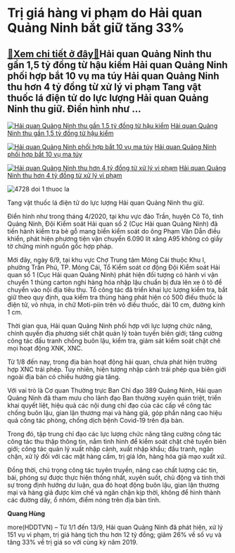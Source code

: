 Trị giá hàng vi phạm do Hải quan Quảng Ninh bắt giữ tăng 33%
============================================================

[:gift:Xem chi tiết ở đây:gift:](https://hddtvn.com/tri-gia-hang-vi-pham-do-hai-quan-quang-ninh-bat-giu-tang-33/)Hải quan Quảng Ninh thu gần 1,5 tỷ đồng từ hậu kiểm Hải quan Quảng Ninh phối hợp bắt 10 vụ ma túy Hải quan Quảng Ninh thu hơn 4 tỷ đồng từ xử lý vi phạm Tang vật thuốc lá điện tử do lực lượng Hải quan Quảng Ninh thu giữ. Điển hình như …
--------------------------------------------------------------------------------------------------------------------------------------------------------------------------------------------------------------------------------------------





[![Hải quan Quảng Ninh thu gần 1,5 tỷ đồng từ hậu kiểm](https://hddtvn.com/wp-content/uploads/2021/01/0407_dc048b85de34266a7f25.jpg "Hải quan Quảng Ninh thu gần 1,5 tỷ đồng từ hậu kiểm")](https://haiquanonline.com.vn/hai-quan-quang-ninh-thu-gan-15-ty-dong-tu-hau-kiem-123905.html "Hải quan Quảng Ninh thu gần 1,5 tỷ đồng từ hậu kiểm") 
[Hải quan Quảng Ninh thu gần 1,5 tỷ đồng từ hậu kiểm](https://haiquanonline.com.vn/hai-quan-quang-ninh-thu-gan-15-ty-dong-tu-hau-kiem-123905.html "Hải quan Quảng Ninh thu gần 1,5 tỷ đồng từ hậu kiểm")


[![Hải quan Quảng Ninh phối hợp bắt 10 vụ ma túy](https://hddtvn.com/wp-content/uploads/2021/01/0652_3351_ma_tuy.jpg "Hải quan Quảng Ninh phối hợp bắt 10 vụ ma túy")](https://haiquanonline.com.vn/hai-quan-quang-ninh-phoi-hop-bat-10-vu-ma-tuy-116811.html "Hải quan Quảng Ninh phối hợp bắt 10 vụ ma túy") 
[Hải quan Quảng Ninh phối hợp bắt 10 vụ ma túy](https://haiquanonline.com.vn/hai-quan-quang-ninh-phoi-hop-bat-10-vu-ma-tuy-116811.html "Hải quan Quảng Ninh phối hợp bắt 10 vụ ma túy")


[![Hải quan Quảng Ninh thu hơn 4 tỷ đồng từ xử lý vi phạm](https://hddtvn.com/wp-content/uploads/2021/01/0127_IMG_0262.jpg "Hải quan Quảng Ninh thu hơn 4 tỷ đồng từ xử lý vi phạm")](https://haiquanonline.com.vn/hai-quan-quang-ninh-thu-hon-4-ty-dong-tu-xu-ly-vi-pham-116578.html "Hải quan Quảng Ninh thu hơn 4 tỷ đồng từ xử lý vi phạm") 
[Hải quan Quảng Ninh thu hơn 4 tỷ đồng từ xử lý vi phạm](https://haiquanonline.com.vn/hai-quan-quang-ninh-thu-hon-4-ty-dong-tu-xu-ly-vi-pham-116578.html "Hải quan Quảng Ninh thu hơn 4 tỷ đồng từ xử lý vi phạm")






![4728 doi 1 thuoc la](https://hddtvn.com/wp-content/uploads/2021/01/4728_Doi_1_thuoc_la.png "Tang vật thuốc lá điện tử.")


Tang vật thuốc lá điện tử do lực lượng Hải quan Quảng Ninh thu giữ.



Điển hình như trong tháng 4/2020, tại khu vực đảo Trần, huyện Cô Tô, tỉnh Quảng Ninh, Đội Kiểm soát Hải quan số 2 (Cục Hải quan Quảng Ninh) đã tiến hành kiểm tra bè gỗ mang biển kiểm soát do ông Phạm Văn Dẫn điều khiển, phát hiện phương tiện vận chuyển 6.090 lít xăng A95 không có giấy tờ chứng minh nguồn gốc hợp pháp.


Mới đây, ngày 6/9, tại khu vực Chợ Trung tâm Móng Cái thuộc Khu I, phường Trần Phú, TP. Móng Cái, Tổ Kiểm soát cơ động Đội Kiểm soát Hải quan số 1 (Cục Hải quan Quảng Ninh) phát hiện đối tượng có hành vi vận chuyển 1 thùng carton nghi hàng hóa nhập lậu chuẩn bị đưa lên xe ô tô để chuyển vào nội địa tiêu thụ. Tổ công tác đã triển khai lực lượng kiểm tra, bắt giữ theo quy định, qua kiểm tra thùng hàng phát hiện có 500 điếu thuốc lá điện tử, vỏ nhựa, in chữ Moti-piin trên vỏ điếu thuốc, dài 10 cm, đường kính 1 cm.


Thời gian qua, Hải quan Quảng Ninh phối hợp với lực lượng chức năng, chính quyền địa phương siết chặt quản lý toàn tuyến biên giới; tăng cường công tác đấu tranh chống buôn lậu, kiểm tra, giám sát kiểm soát chặt chẽ mọi hoạt động XNK, XNC.


Từ 1/8 đến nay, trong địa bàn hoạt động hải quan, chưa phát hiện trường hợp XNC trái phép. Tuy nhiên, hiện tượng nhập cảnh trái phép qua biên giới ngoài địa bàn có chiều hướng gia tăng.


Với vai trò là Cơ quan Thường trực Ban Chỉ đạo 389 Quảng Ninh, Hải quan Quảng Ninh đã tham mưu cho lãnh đạo Ban thường xuyên quán triệt, triển khai quyết liệt, hiệu quả các nội dung chỉ đạo của các cấp về công tác chống buôn lậu, gian lận thương mại và hàng giả, góp phần nâng cao hiệu quả công tác phòng, chống dịch bệnh Covid-19 trên địa bàn.


Trong đó, tập trung chỉ đạo các lực lượng chức năng tăng cường công tác công tác thu thập thông tin, nắm tình hình để kiểm soát chặt chẽ tuyến biên giới; công tác quản lý xuất nhập cảnh, xuất nhập khẩu; đấu tranh, ngăn chặn, xử lý đối với các mặt hàng cấm, trị giá lớn, hàng hóa giả mạo xuất xứ.


Đồng thời, chú trọng công tác tuyên truyền, nâng cao chất lượng các tin, bài, phóng sự được thực hiện thống nhất, xuyên suốt, chủ động và tính thời sự trong định hướng dư luận, qua đó hoạt động buôn lậu, gian lận thương mại và hàng giả được kìm chế và ngăn chặn kịp thời, không để hình thành các đường dây, ổ nhóm, điểm nóng trên địa bàn tỉnh.




**Quang Hùng**



more(HDDTVN) – Từ 1/1 đến 13/9, Hải quan Quảng Ninh đã phát hiện, xử lý 151 vụ vi phạm, trị giá hàng tịch thu hơn 12 tỷ đồng; giảm 26% về số vụ và tăng 33% về trị giá so với cùng kỳ năm 2019.

